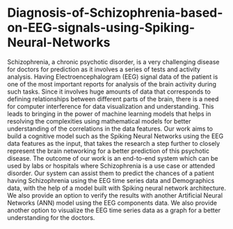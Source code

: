 # Diagnosis-of-Schizophrenia-based-on-EEG-signals-using-Spiking-Neural-Networks

Schizophrenia, a chronic psychotic disorder, is a very challenging disease for doctors for prediction as it involves a series of tests and activity analysis. Having Electroencephalogram (EEG) signal data of the patient is one of the most important reports for analysis of the brain activity during such tasks. Since it involves huge amounts of data that corresponds to defining relationships between different parts of the brain, there is a need for computer interference for data visualization and understanding. This leads to bringing in the power of machine learning models that helps in resolving the complexities using mathematical models for better understanding of the correlations in the data features. Our work aims to build a cognitive model such as the Spiking Neural Networks using the EEG data features as the input, that takes the research a step further to closely represent the brain networking for a better prediction of this psychotic disease.
The outcome of our work is an end-to-end system which can be used by labs or hospitals where Schizophrenia is a use case or attended disorder. Our system can assist them to predict the chances of a patient having Schizophrenia using the EEG time series data and Demographics data, with the help of a model built with Spiking neural network architecture. We also provide an option to verify the results with another Artificial Neural Networks (ANN) model using the EEG components data. We also provide another option to visualize the EEG time series data as a graph for a better understanding for the doctors.

